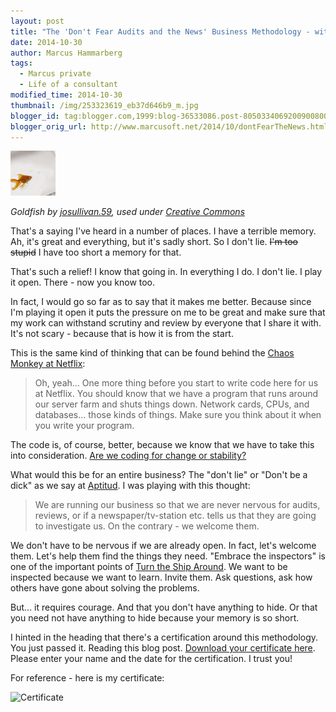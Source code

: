 ```yaml
---
layout: post
title: "The 'Don't Fear Audits and the News' Business Methodology - with Certification"
date: 2014-10-30
author: Marcus Hammarberg
tags:
  - Marcus private
  - Life of a consultant
modified_time: 2014-10-30
thumbnail: /img/253323619_eb37d646b9_m.jpg
blogger_id: tag:blogger.com,1999:blog-36533086.post-8050334069200900800
blogger_orig_url: http://www.marcusoft.net/2014/10/dontFearTheNews.html
---
```


![Goldfish by josullivan.59](/img/253323619_eb37d646b9_m.jpg)

*Goldfish by [josullivan.59](https://www.flickr.com/photos/josullivan59/), used under [Creative Commons](https://creativecommons.org/licenses/by-nc-sa/2.0/)*

That's a saying I've heard in a number of places. I have a terrible memory. Ah, it's great and everything, but it's sadly short. So I don't lie. ~~I'm too stupid~~ I have too short a memory for that.

That's such a relief! I know that going in. In everything I do. I don't lie. I play it open. There - now you know too.

In fact, I would go so far as to say that it makes me better. Because since I'm playing it open it puts the pressure on me to be great and make sure that my work can withstand scrutiny and review by everyone that I share it with. It's not scary - because that is how it is from the start.

This is the same kind of thinking that can be found behind the [Chaos Monkey at Netflix](http://techblog.netflix.com/2012/07/chaos-monkey-released-into-wild.html):

> Oh, yeah... One more thing before you start to write code here for us at Netflix. You should know that we have a program that runs around our server farm and shuts things down. Network cards, CPUs, and databases... those kinds of things. Make sure you think about it when you write your program.

The code is, of course, better, because we know that we have to take this into consideration. [Are we coding for change or stability?](http://www.marcusoft.net/2013/04/WhatDoYouOptimizeFor.html)

What would this be for an entire business? The "don't lie" or "Don't be a dick" as we say at [Aptitud](http://aptitud.se/). I was playing with this thought:

> We are running our business so that we are never nervous for audits, reviews, or if a newspaper/tv-station etc. tells us that they are going to investigate us. On the contrary - we welcome them.

We don't have to be nervous if we are already open. In fact, let's welcome them. Let's help them find the things they need. "Embrace the inspectors" is one of the important points of [Turn the Ship Around](http://www.amazon.com/Turn-Ship-Around-Turning-Followers/dp/1591846404). We want to be inspected because we want to learn. Invite them. Ask questions, ask how others have gone about solving the problems.

But... it requires courage. And that you don't have anything to hide. Or that you need not have anything to hide because your memory is so short.

I hinted in the heading that there's a certification around this methodology. You just passed it. Reading this blog post. [Download your certificate here](http://bit.ly/dontFearInvestigation). Please enter your name and the date for the certification. I trust you!

For reference - here is my certificate:

![Certificate](/img/Screen%2BShot%2B2014-10-30%2Bat%2B11.17.33%2B.png)
